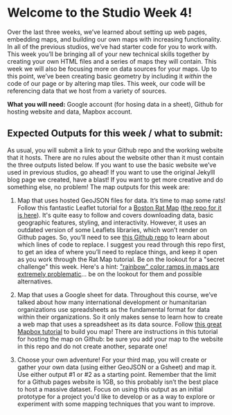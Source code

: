 # Welcome to the Studio Week 4!

Over the last three weeks, we’ve learned about setting up web pages, embedding maps, and building our own maps with increasing functionality. In all of the previous studios, we’ve had starter code for you to work with. This week you’ll be bringing all of your new technical skills together by creating your own HTML files and a series of maps they will contain. This week we will also be focusing more on data sources for your maps. Up to this point, we’ve been creating basic geometry by including it *within* the code of our page or by altering map tiles. This week, our code will be referencing data that we host from a variety of sources.

**What you will need:** Google account (for hosing data in a sheet), Github for hosting website and data, Mapbox account.

## Expected Outputs for this week / what to submit:

As usual, you will submit a link to your Github repo and the working website that it hosts. There are no rules about the website other than it must contain the three outputs listed below. If you want to use the basic website we’ve used in previous studios, go ahead! If you want to use the original Jekylll blog page we created, have a blast! If you want to get more creative and do something else, no problem! The map outputs for this week are:

1. Map that uses hosted GeoJSON files for data. It’s time to map some rats! Follow this fantastic Leaflet tutorial for a [Boston Rat Map](http://maptimeboston.github.io/leaflet-intro/) ([the repo for it is here](https://github.com/maptimeBoston/leaflet-intro)). It's quite easy to follow and covers downloading data, basic geographic features, styling, and interactivity. However, it uses an outdated version of some Leaflets libraries, which won’t render on Github pages. So, you’ll need to see [this Github repo]( https://github.com/Shadrock/first-leaflet-map) to learn about which lines of code to replace. I suggest you read through this repo first, to get an idea of where you’ll need to replace things, and keep it open as you work through the Rat Map tutorial. Be on the lookout for a "secret challenge" this week. Here's a hint: ["rainbow" color ramps in maps are extremely problematic](https://www.e-education.psu.edu/maps/l5_p5.html)... be on the lookout for them and possible alternatives.

2. Map that uses a Google sheet for data. Throughout this course, we’ve talked about how many international development or humanitarian organizations use spreadsheets as the fundamental format for data within their organizations. So it only makes sense to learn how to create a web map that uses a spreadsheet as its data source. Follow [this great Mapbox tutorial]( https://www.mapbox.com/impact-tools/sheet-mapper) to build you map! There are instructions in this tutorial for hosting the map on Github: be sure you add your map to the website in this repo and do not create another, separate one! 

3. Choose your own adventure! For your third map, you will create or gather your own data (using either GeoJSON or a Gsheet) and map it. Use either output #1 or #2 as a starting point. Remember that the limit for a Github pages website is 1GB, so this probably isn’t the best place to host a massive dataset. Focus on using this output as an initial prototype for a project you'd like to develop or as a way to explore or experiment with some mapping techniques that you want to improve. 

